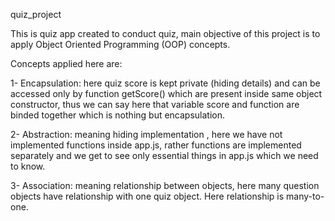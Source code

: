 quiz_project

This is quiz app created to conduct quiz, main objective of this project is to apply Object Oriented Programming (OOP) concepts.

Concepts applied here are:

1- Encapsulation: here quiz score is kept private (hiding details) and can be accessed only by function getScore() which are present inside same object constructor, thus we can say here that variable score and function are binded together which is nothing but encapsulation.

2- Abstraction: meaning hiding implementation , here we have not implemented functions inside app.js, rather functions are implemented separately and we get to see only essential things in app.js which we need to know.

3- Association: meaning relationship between objects, here many question objects have relationship with one quiz object. Here relationship is many-to-one.
